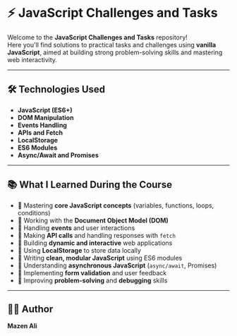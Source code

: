 # ⚡ JavaScript Challenges and Tasks

Welcome to the **JavaScript Challenges and Tasks** repository!  
Here you'll find solutions to practical tasks and challenges using **vanilla JavaScript**, aimed at building strong problem-solving skills and mastering web interactivity.

---

## 🛠️ Technologies Used

- **JavaScript (ES6+)**
- **DOM Manipulation**
- **Events Handling**
- **APIs and Fetch**
- **LocalStorage**
- **ES6 Modules**
- **Async/Await and Promises**

---

## 📚 What I Learned During the Course

- 🔹 Mastering **core JavaScript concepts** (variables, functions, loops, conditions)
- 🔹 Working with the **Document Object Model (DOM)**
- 🔹 Handling **events** and user interactions
- 🔹 Making **API calls** and handling responses with `fetch`
- 🔹 Building **dynamic and interactive** web applications
- 🔹 Using **LocalStorage** to store data locally
- 🔹 Writing **clean, modular JavaScript** using ES6 modules
- 🔹 Understanding **asynchronous JavaScript** (`async/await`, Promises)
- 🔹 Implementing **form validation** and user feedback
- 🔹 Improving **problem-solving** and **debugging** skills

---

## 👨‍💻 Author

**Mazen Ali**
